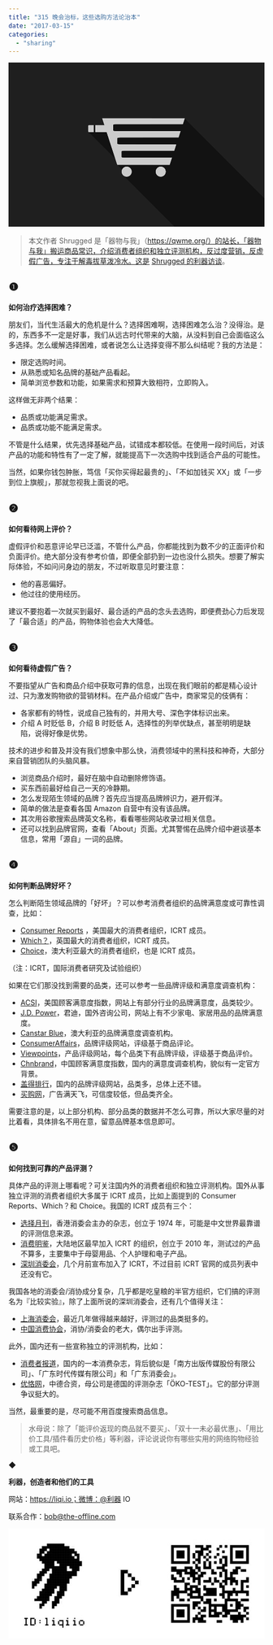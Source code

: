 ```yaml
---
title: "315 晚会治标，这些选购方法论治本"
date: "2017-03-15"
categories: 
  - "sharing"
---
```


![shopping-cart-1923313_960_720](/images/58996.png)

> 本文作者 Shrugged 是「器物与我」（https://qwme.org/）的站长，「器物与我」搬运商品常识，介绍消费者组织和独立评测机构，反过度营销，反虚假广告，专注于解毒拔草泼冷水。这是 [Shrugged 的利器访谈](https://mp.weixin.qq.com/s?__biz=MzA3NTgzNzU2NQ==&mid=2653409974&idx=1&sn=a9b25988b9f238e1cf72b191a60def02&chksm=84b90ba4b3ce82b2950805dcea26567e711dc71bd11808a0e6beb350940cb2f381f69efd969b&scene=21#wechat_redirect)。

## ❶

**如何治疗选择困难？**

朋友们，当代生活最大的危机是什么？选择困难啊，选择困难怎么治？没得治。是的，东西多不一定是好事，我们从远古时代带来的大脑，从没料到自己会面临这么多选择。怎么缓解选择困难，或者说怎么让选择变得不那么纠结呢？我的方法是：

- 限定选购时间。
- 从熟悉或知名品牌的基础产品看起。
- 简单浏览参数和功能，如果需求和预算大致相符，立即购入。

这样做无非两个结果：

- 品质或功能满足需求。
- 品质或功能不能满足需求。

不管是什么结果，优先选择基础产品，试错成本都较低。在使用一段时间后，对该产品的功能和特性有了一定了解，就能提高下一次选购中找到适合产品的可能性。

当然，如果你钱包肿胀，笃信「买你买得起最贵的」、「不如加钱买 XX」或「一步到位上旗舰」，那就忽视我上面说的吧。

## ❷

**如何看待网上评价？**

虚假评价和恶意评论早已泛滥，不管什么产品，你都能找到为数不少的正面评价和负面评价。绝大部分没有参考价值，即便全部扔到一边也没什么损失。想要了解实际体验，不如问问身边的朋友，不过听取意见时要注意：

- 他的喜恶偏好。
- 他过往的使用经历。

建议不要抱着一次就买到最好、最合适的产品的念头去选购，即便费劲心力后发现了「最合适」的产品，购物体验也会大大降低。

## ❸

**如何看待虚假广告？**

不要指望从广告和商品介绍中获取可靠的信息，出现在我们眼前的都是精心设计过、只为激发购物欲的营销材料。在产品介绍或广告中，商家常见的伎俩有：

- 各家都有的特性，说成自己独有的，并用大号、深色字体标识出来。
- 介绍 A 时贬低 B，介绍 B 时贬低 A，选择性的列举优缺点，甚至明明是缺陷，说得好像是优势。

技术的进步和普及并没有我们想象中那么快，消费领域中的黑科技和神奇，大部分来自营销团队的头脑风暴。

- 浏览商品介绍时，最好在脑中自动删除修饰语。
- 买东西前最好给自己一天的冷静期。
- 怎么发现陌生领域的品牌？首先应当提高品牌辨识力，避开假洋。
- 简单的做法是查看各国 Amazon 自营中有没有该品牌。
- 其次用谷歌搜索品牌英文名称，看看哪些网站收录过相关信息。
- 还可以找到品牌官网，查看「About」页面。尤其警惕在品牌介绍中避谈基本信息，常用「源自」一词的品牌。

## ❹

**如何判断品牌好坏？**

怎么判断陌生领域品牌的「好坏」？可以参考消费者组织的品牌满意度或可靠性调查，比如：

- [Consumer Reports](https://www.consumerreports.org) ，美国最大的消费者组织，ICRT 成员。
- [Which？](https://www.which.co.uk)，英国最大的消费者组织，ICRT 成员。
- [Choice](https://www.choice.com.au/)，澳大利亚最大的消费者组织，也是 ICRT 成员。

（注：ICRT，国际消费者研究及试验组织）

如果在它们那没找到需要的品类，还可以参考一些品牌评级和满意度调查机构：

- [ACSI](https://www.theacsi.org/customer-satisfaction-benchmarks/benchmarks-by-industry)，美国顾客满意度指数，网站上有部分行业的品牌满意度，品类较少。
- [J.D. Power](https://www.jdpower.com/)，君迪，国外咨询公司，网站上有不少家电、家居用品的品牌满意度。
- [Canstar Blue](https://www.canstarblue.com.au/)，澳大利亚的品牌满意度调查机构。
- [ConsumerAffairs](https://www.consumeraffairs.com/)，品牌评级网站，评级基于商品评论。
- [Viewpoints](https://www.viewpoints.com/)，产品评级网站，每个品类下有品牌评级，评级基于商品评价。
- [Chnbrand](https://www.chn-brand.org/C-CSI/)，中国顾客满意度指数，国内的满意度调查机构，貌似有一定官方背景。
- [盖得排行](https://www.guiderank.org/)，国内的品牌评级网站，品类多，总体上还不错。
- [买购网](https://www.maigoo.com)，广告满天飞，可信度较低，但品类齐全。

需要注意的是，以上部分机构、部分品类的数据并不怎么可靠，所以大家尽量的对比着看，具体排名不用在意，留意品牌基本信息即可。

## ❺

**如何找到可靠的产品评测？**

具体产品的评测上哪看呢？可关注国内外的消费者组织和独立评测机构。国外从事独立评测的消费者组织大多属于 ICRT 成员，比如上面提到的 Consumer Reports、Which？和 Choice。我国的 ICRT 成员有三个：

- [选择月刊](https://choice.yp.com.hk/consumer_council/ch/html/main.aspx)，香港消委会主办的杂志，创立于 1974 年，可能是中文世界最靠谱的评测信息来源。
- [消费明鉴](https://www.mingjian.cn/)，大陆地区最早加入 ICRT 的组织，创立于 2010 年，测试过的产品不算多，主要集中于母婴用品、个人护理和电子产品。
- [深圳消委会](https://www.sz315.org/)，几个月前宣布加入了 ICRT，不过目前 ICRT 官网的成员列表中还没有它。

我国各地的消委会/消协成分复杂，几乎都是吃皇粮的半官方组织，它们搞的评测名为『比较实验』，除了上面所说的深圳消委会，还有几个值得关注：

- [上海消委会](https://www.315.sh.cn/)，最近几年做得越来越好，评测过的品类挺多的。
- [中国消费协会](https://www.cca.org.cn/)，消协/消委会的老大，偶尔出手评测。

此外，国内还有一些宣称独立的评测机构，比如：

- [消费者报道](https://ccreports.com.cn/)，国内的一本消费杂志，背后貌似是「南方出版传媒股份有限公司」、「广东时代传媒有限公司」和「广东消委会」。
- [优恪网](https://www.okoer.com/)，中德合资，母公司是德国的评测杂志「ÖKO-TEST」。它的部分评测争议挺大的。

当然，最重要的是，尽可能不用百度搜索商品信息。

> 水母说：除了「能评价返现的商品就不要买」、「双十一未必最优惠」、「用比价工具/插件看历史价格」等利器，评论说说你有哪些实用的网络购物经验或工具吧。

◆

**利器，创造者和他们的工具**

网站：https://liqi.io；微博：@利器 IO

联系合作：bob@the-offline.com

![20150914.QR](/images/15623.jpg)
